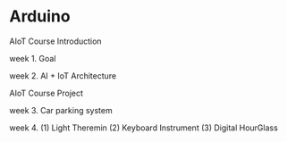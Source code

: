 # Arduino

AIoT Course Introduction
<p> week 1. Goal
<p> week 2. AI + IoT Architecture

AIoT Course Project
<p> week 3. Car parking system
<p> week 4. (1) Light Theremin (2) Keyboard Instrument (3) Digital HourGlass
